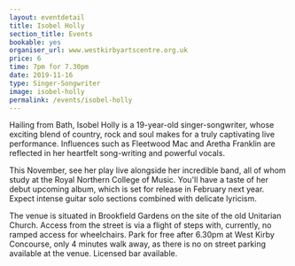 ```yaml
---
layout: eventdetail
title: Isobel Holly
section_title: Events
bookable: yes
organiser_url: www.westkirbyartscentre.org.uk
price: 6
time: 7pm for 7.30pm
date: 2019-11-16
type: Singer-Songwriter
image: isobel-holly
permalink: /events/isobel-holly
---
```


Hailing from Bath, Isobel Holly is a 19-year-old singer-songwriter, whose exciting blend of
country, rock and soul makes for a truly captivating live performance. Influences such as
Fleetwood Mac and Aretha Franklin are reflected in her heartfelt song-writing and powerful
vocals.

This November, see her play live alongside her incredible band, all of whom study at the
Royal Northern College of Music. You'll have a taste of her debut upcoming album, which
is set for release in February next year. Expect intense guitar solo sections combined
with delicate lyricism.

The venue is situated in Brookfield Gardens on the site of the old Unitarian Church. Access from the street is via a flight of steps with, currently, no ramped access for wheelchairs. Park for free after 6.30pm at West Kirby Concourse, only 4 minutes walk away, as there is no on street parking available at the venue.
Licensed bar available.
